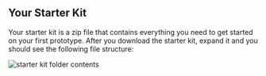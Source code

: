 Your Starter Kit
------------

Your starter kit is a zip file that contains everything you need to get started on your first prototype. After you download the starter kit, expand it and you should see the following file structure:

![starter kit folder contents][1]

  [1]: assets/img/starter-kit.png
